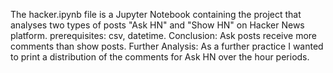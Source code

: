 The hacker.ipynb file is a Jupyter Notebook containing the project that analyses two types of posts "Ask HN" and "Show HN" on Hacker News platform.
prerequisites: csv, datetime.
Conclusion: Ask posts receive more comments than show posts.
Further Analysis: As a further practice I wanted to print a distribution of the comments for Ask HN over the hour periods.
